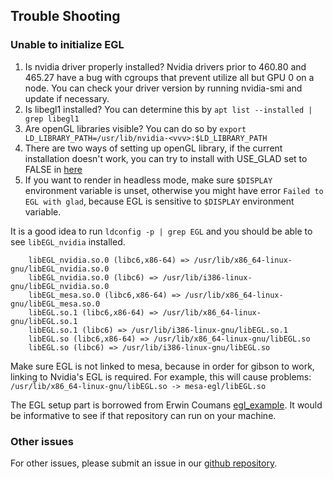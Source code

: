 
## Trouble Shooting

### Unable to initialize EGL

1. Is nvidia driver properly installed? Nvidia drivers prior to 460.80 and 465.27 have a bug with cgroups that prevent utilize all but GPU 0 on a node. You can check your driver version by running nvidia-smi and update if necessary.
2. Is libegl1 installed? You can determine this by `apt list --installed | grep libegl1`
3. Are openGL libraries visible? You can do so by
`export LD_LIBRARY_PATH=/usr/lib/nvidia-<vvv>:$LD_LIBRARY_PATH`
4. There are two ways of setting up openGL library, if the current installation doesn't work, you can try to install with USE_GLAD set to FALSE in [here](https://github.com/StanfordVL/iGibson/blob/master/igibson/render/CMakeLists.txt)
5. If you want to render in headless mode, make sure `$DISPLAY` environment variable is unset, otherwise you might have error `Failed to EGL with glad`, because EGL is sensitive to `$DISPLAY` environment variable.

It is a good idea to run `ldconfig -p | grep EGL` and you should be able to see `libEGL_nvidia` installed.

```
	libEGL_nvidia.so.0 (libc6,x86-64) => /usr/lib/x86_64-linux-gnu/libEGL_nvidia.so.0
	libEGL_nvidia.so.0 (libc6) => /usr/lib/i386-linux-gnu/libEGL_nvidia.so.0
	libEGL_mesa.so.0 (libc6,x86-64) => /usr/lib/x86_64-linux-gnu/libEGL_mesa.so.0
	libEGL.so.1 (libc6,x86-64) => /usr/lib/x86_64-linux-gnu/libEGL.so.1
	libEGL.so.1 (libc6) => /usr/lib/i386-linux-gnu/libEGL.so.1
	libEGL.so (libc6,x86-64) => /usr/lib/x86_64-linux-gnu/libEGL.so
	libEGL.so (libc6) => /usr/lib/i386-linux-gnu/libEGL.so
```

Make sure EGL is not linked to mesa, because in order for gibson to work, linking to Nvidia's EGL is required. For example, this will cause problems: `/usr/lib/x86_64-linux-gnu/libEGL.so -> mesa-egl/libEGL.so`

The EGL setup part is borrowed from Erwin Coumans [egl_example](https://github.com/erwincoumans/egl_example). It would be informative to see if that repository can run on your machine.

### Other issues
For other issues, please submit an issue in our [github repository](https://github.com/StanfordVL/iGibson/issues). 
